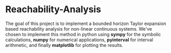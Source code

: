 # Reachability-Analysis

The goal of this project is to implement a bounded horizon Taylor expansion based reachability analysis for non-linear continuous systems.
We've chosen to implement this method in python using **sympy** for the symbolic calculations, **numpy** for numerical applications, **pyinterval** for interval arithmetic, and finally **matplotlib** for plotting the results.
